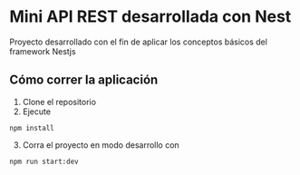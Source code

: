 # Mini API REST desarrollada con Nest

Proyecto desarrollado con el fin de aplicar los conceptos básicos del framework Nestjs

## Cómo correr la aplicación

1. Clone el repositorio
2. Ejecute

```
npm install
```

3. Corra el proyecto en modo desarrollo con

```
npm run start:dev
```
